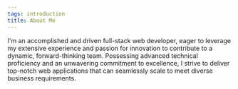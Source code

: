 ```yaml
---
tags: introduction
title: About Me
---
```


I'm an accomplished and driven full-stack web developer, eager to leverage my extensive experience and passion for innovation to contribute to a dynamic, forward-thinking team. Possessing advanced technical proficiency and an unwavering commitment to excellence, I strive to deliver top-notch web applications that can seamlessly scale to meet diverse business requirements.